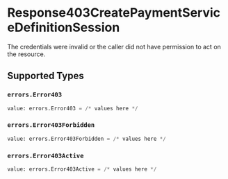 # Response403CreatePaymentServiceDefinitionSession

The credentials were invalid or the caller did not have permission to act on the resource.


## Supported Types

### `errors.Error403`

```python
value: errors.Error403 = /* values here */
```

### `errors.Error403Forbidden`

```python
value: errors.Error403Forbidden = /* values here */
```

### `errors.Error403Active`

```python
value: errors.Error403Active = /* values here */
```

